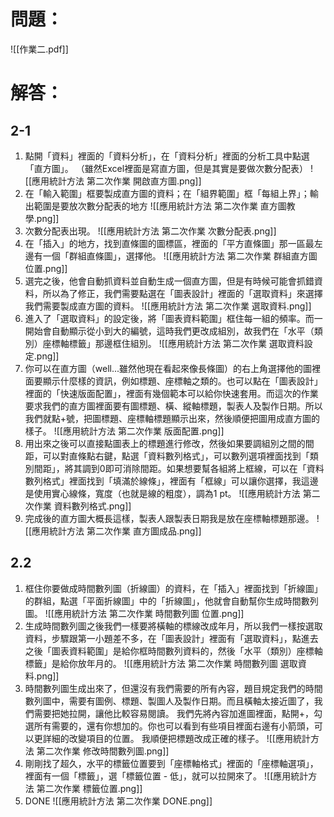 # 問題：
![[作業二.pdf]]
# 解答：
## 2-1
1. 點開「資料」裡面的「資料分析」，在「資料分析」裡面的分析工具中點選「直方圖」。
（雖然Excel裡面是寫直方圖，但是其實是要做次數分配表）
![[應用統計方法 第二次作業 開啟直方圖.png]]
2. 在「輸入範圍」框要製成直方圖的資料；在「組界範圍」框「每組上界」；輸出範圍是要放次數分配表的地方
![[應用統計方法 第二次作業 直方圖教學.png]]
3. 次數分配表出現。
![[應用統計方法 第二次作業 次數分配表.png]]
4. 在「插入」的地方，找到直條圖的圖標區，裡面的「平方直條圖」那一區最左邊有一個「群組直條圖」，選擇他。
![[應用統計方法 第二次作業 群組直方圖 位置.png]]
5. 選完之後，他會自動抓資料並自動生成一個直方圖，但是有時候可能會抓錯資料，所以為了修正，我們需要點選在「圖表設計」裡面的「選取資料」來選擇我們需要製成直方圖的資料。
![[應用統計方法 第二次作業 選取資料.png]]
6. 進入了「選取資料」的設定後，將「圖表資料範圍」框住每一組的頻率。而一開始會自動顯示從小到大的編號，這時我們更改成組別，故我們在「水平（類別）座標軸標籤」那邊框住組別。
![[應用統計方法 第二次作業 選取資料設定.png]]
7. 你可以在直方圖（well...雖然他現在看起來像長條圖）的右上角選擇他的圖裡面要顯示什麼樣的資訊，例如標題、座標軸之類的。也可以點在「圖表設計」裡面的「快速版面配置」，裡面有幾個範本可以給你快速套用。而這次的作業要求我們的直方圖裡面要有圖標題、橫、縱軸標題，製表人及製作日期。所以我們就點+號，把圖標題、座標軸標題顯示出來，然後順便把圖用成直方圖的樣子。
![[應用統計方法 第二次作業 版面配置.png]]
8. 用出來之後可以直接點圖表上的標題進行修改，然後如果要調組別之間的間距，可以對直條點右鍵，點選「資料數列格式」，可以數列選項裡面找到「類別間距」，將其調到0即可消除間距。如果想要幫各組將上框線，可以在「資料數列格式」裡面找到「填滿於線條」，裡面有「框線」可以讓你選擇，我這邊是使用實心線條，寬度（也就是線的粗度），調為1 pt。
![[應用統計方法 第二次作業 資料數列格式.png]]
9. 完成後的直方圖大概長這樣，製表人跟製表日期我是放在座標軸標題那邊。
![[應用統計方法 第二次作業 直方圖成品.png]]
## 2.2
1. 框住你要做成時間數列圖（折線圖）的資料，在「插入」裡面找到「折線圖」的群組，點選「平面折線圖」中的「折線圖」，他就會自動幫你生成時間數列圖。
![[應用統計方法 第二次作業 時間數列圖 位置.png]]
2. 生成時間數列圖之後我們一樣要將橫軸的標線改成年月，所以我們一樣按選取資料，步驟跟第一小題差不多，在「圖表設計」裡面有「選取資料」，點進去之後「圖表資料範圍」是給你框時間數列資料的，然後「水平（類別）座標軸標籤」是給你放年月的。
![[應用統計方法 第二次作業 時間數列圖 選取資料.png]]
3. 時間數列圖生成出來了，但還沒有我們需要的所有內容，題目規定我們的時間數列圖中，需要有圖例、標題、製圖人及製作日期。而且橫軸太接近圖了，我們需要把她拉開，讓他比較容易閱讀。
   我們先將內容加進圖裡面，點開+，勾選所有需要的，還有你想加的。你也可以看到有些項目裡面右邊有小箭頭，可以更詳細的改變項目的位置。
   我順便把標題改成正確的樣子。
![[應用統計方法 第二次作業 修改時間數列圖.png]]
4. 剛剛找了超久，水平的標籤位置要到「座標軸格式」裡面的「座標軸選項」，裡面有一個「標籤」，選「標籤位置 - 低」，就可以拉開來了。
![[應用統計方法  第二次作業 標籤位置.png]]
5. DONE
![[應用統計方法 第二次作業 DONE.png]]
